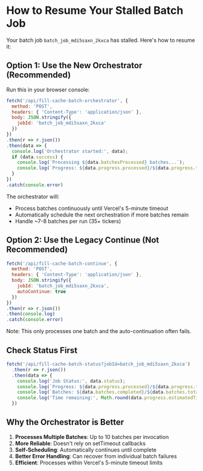 # How to Resume Your Stalled Batch Job

Your batch job `batch_job_mdi5saxn_2kxca` has stalled. Here's how to resume it:

## Option 1: Use the New Orchestrator (Recommended)

Run this in your browser console:

```javascript
fetch('/api/fill-cache-batch-orchestrator', {
  method: 'POST',
  headers: { 'Content-Type': 'application/json' },
  body: JSON.stringify({ 
    jobId: 'batch_job_mdi5saxn_2kxca'
  })
})
.then(r => r.json())
.then(data => {
  console.log('Orchestrator started:', data);
  if (data.success) {
    console.log(`Processing ${data.batchesProcessed} batches...`);
    console.log(`Progress: ${data.progress.processed}/${data.progress.total} tickers`);
  }
})
.catch(console.error)
```

The orchestrator will:
- Process batches continuously until Vercel's 5-minute timeout
- Automatically schedule the next orchestration if more batches remain
- Handle ~7-8 batches per run (35+ tickers)

## Option 2: Use the Legacy Continue (Not Recommended)

```javascript
fetch('/api/fill-cache-batch-continue', {
  method: 'POST',
  headers: { 'Content-Type': 'application/json' },
  body: JSON.stringify({ 
    jobId: 'batch_job_mdi5saxn_2kxca', 
    autoContinue: true 
  })
})
.then(r => r.json())
.then(console.log)
.catch(console.error)
```

Note: This only processes one batch and the auto-continuation often fails.

## Check Status First

```javascript
fetch('/api/fill-cache-batch-status?jobId=batch_job_mdi5saxn_2kxca')
  .then(r => r.json())
  .then(data => {
    console.log('Job Status:', data.status);
    console.log(`Progress: ${data.progress.processed}/${data.progress.total} (${data.progress.percentage}%)`);
    console.log(`Batches: ${data.batches.completed}/${data.batches.total}`);
    console.log('Time remaining:', Math.round(data.progress.estimatedTimeRemaining / 60), 'minutes');
  })
```

## Why the Orchestrator is Better

1. **Processes Multiple Batches**: Up to 10 batches per invocation
2. **More Reliable**: Doesn't rely on setTimeout callbacks
3. **Self-Scheduling**: Automatically continues until complete
4. **Better Error Handling**: Can recover from individual batch failures
5. **Efficient**: Processes within Vercel's 5-minute timeout limits